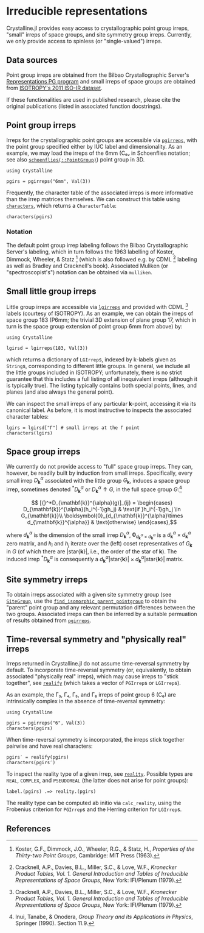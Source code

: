 # Irreducible representations

Crystalline.jl provides easy access to crystallographic point group irreps, "small" irreps of space groups, and site symmetry group irreps.
Currently, we only provide access to spinless (or "single-valued") irreps.

## Data sources
Point group irreps are obtained from the Bilbao Crystallographic Server's [Representations PG program](https://www.cryst.ehu.es/cgi-bin/cryst/programs/representations_point.pl?tipogrupo=spg) and small irreps of space groups are obtained from [ISOTROPY's 2011 ISO-IR dataset](https://stokes.byu.edu/iso/irtables.php).

If these functionalities are used in published research, please cite the original publications (listed in associated function docstrings).

## Point group irreps
Irreps for the crystallographic point groups are accessible via [`pgirreps`](@ref), with the point group specified either by IUC label and dimensionality.
As an example, we may load the irreps of the 6mm (C₆ᵥ in Schoenflies notation; see also [`schoenflies(::PointGroup)`](@ref)) point group in 3D.
```@example pgirs
using Crystalline

pgirs = pgirreps("6mm", Val(3))
```
Frequently, the character table of the associated irreps is more informative than the irrep matrices themselves. We can construct this table using [`characters`](@ref), which returns a `CharacterTable`:
```@example pgirs
characters(pgirs)
```

### Notation 
The default point group irrep labeling follows the Bilbao Crystallographic Server's labeling, which in turn follows the 1963 labelling of Koster, Dimmock, Wheeler, & Statz [^2] (which is also followed e.g. by CDML [^1] labeling as well as Bradley and Cracknell's book).
Associated Muliken (or "spectroscopist's") notation can be obtained via `mulliken`.


## Small little group irreps
Little group irreps are accessible via [`lgirreps`](@ref) and provided with CDML [^1] labels (courtesy of ISOTROPY).
As an example, we can obtain the irreps of space group 183 (P6mm; the trivial 3D extension of plane group 17, which in turn is the space group extension of point group 6mm from above) by:
```@example lgirs
using Crystalline

lgirsd = lgirreps(183, Val(3))
```
which returns a dictionary of `LGIrrep`s, indexed by k-labels given as `String`s, corresponding to different little groups.
In general, we include all the little groups included in ISOTROPY; unfortunately, there is no strict guarantee that this includes a full listing of all inequivalent irreps (although it is typically true). The listing typically contains both special points, lines, and planes (and also always the general point).

We can inspect the small irreps of any particular **k**-point, accessing it via its canonical label.
As before, it is most instructive to inspects the associated character tables:
```@example lgirs
lgirs = lgirsd["Γ"] # small irreps at the Γ point
characters(lgirs)
```

## Space group irreps
We currently do not provide access to "full" space group irreps. They can, however, be readily built by induction from small irreps. Specifically, every small irrep $D_{\mathbf{k}}^\alpha$ associated with the little group $G_{\mathbf{k}}$, induces a space group irrep, sometimes denoted ${}^*D_{\mathbf{k}}^{\alpha}$ or $D^{\alpha}_{\mathbf{k}}\uparrow G$, in the full space group $G$:[^Inui]

```math
    [{}^*D_{\mathbf{k}}^{\alpha}(g)]_{ij}
    =
    \begin{cases}
    D_{\mathbf{k}}^{\alpha}(h_i^{-1}gh_j) & \text{if }h_i^{-1}gh_j \in G_{\mathbf{k}}\\
    \boldsymbol{0}_{d_{\mathbf{k}}^{\alpha}\times d_{\mathbf{k}}^{\alpha}} & \text{otherwise}
    \end{cases},
```

where $d_{\mathbf{k}}^{\alpha}$ is the dimension of the small irrep $D^{\alpha}_{\mathbf{k}}$, $\boldsymbol{0}_{d_{\mathbf{k}}^{\alpha}\times d_{\mathbf{k}}^{\alpha}}$ is a $d_{\mathbf{k}}^{\alpha}\times d_{\mathbf{k}}^{\alpha}$ zero matrix, and $h_i$ and $h_j$ iterate over the (left) coset representatives of $G_{\mathbf{k}}$ in $G$ (of which there are $|\mathrm{star}\{\mathbf{k}\}|$, i.e., the order of the star of $\mathbf{k}$). The induced irrep ${}^*D_{\mathbf{k}}^{\alpha}$ is consequently a $d_{\mathbf{k}}^{\alpha}|\mathrm{star}\{\mathbf{k}\}|\times d_{\mathbf{k}}^{\alpha}|\mathrm{star}\{\mathbf{k}\}|$ matrix.

[^Inui]: Inui, Tanabe, & Onodera, *Group Theory and its Applications in Physics*, Springer (1990). Section 11.9.

## Site symmetry irreps
To obtain irreps associated with a given site symmetry group (see [`SiteGroup`](@ref), use the [`find_isomorphic_parent_pointgroup`](@ref) to obtain the "parent" point group and any relevant permutation differences between the two groups. Associated irreps can then be inferred by a suitable permuation of results obtained from [`pgirreps`](@ref).

## Time-reversal symmetry and "physically real" irreps
Irreps returned in Crystalline.jl do not assume time-reversal symmetry by default. 
To incorporate time-reversal symmetry (or, equivalently, to obtain associated "physically real" irreps), which may cause irreps to "stick together", see [`realify`](@ref) (which takes a vector of `PGIrrep`s or `LGIrrep`s).

As an example, the Γ₃, Γ₄, Γ₅, and Γ₆ irreps of point group 6 (C₆) are intrinsically complex in the absence of time-reversal symmetry:
```@example realirs
using Crystalline

pgirs = pgirreps("6", Val(3))
characters(pgirs)
```
When time-reversal symmetry is incorporated, the irreps stick together pairwise and have real characters:
```@example realirs
pgirs′ = realify(pgirs)
characters(pgirs′)
```

To inspect the reality type of a given irrep, see [`reality`](@ref).
Possible types are `REAL`, `COMPLEX`, and `PSEUDOREAL` (the latter does not arise for point groups):
```@example realirs
label.(pgirs) .=> reality.(pgirs)
```
The reality type can be computed ab initio via `calc_reality`, using the Frobenius criterion for `PGIrrep`s and the Herring criterion for `LGIrrep`s.

## References
[^1]: Cracknell, A.P., Davies, B.L., Miller, S.C., & Love, W.F., *Kronecker Product Tables, Vol. 1. General Introduction and Tables of Irreducible Representations of Space Groups*, New York: IFI/Plenum (1979).

[^2]: Koster, G.F., Dimmock, J.O., Wheeler, R.G., & Statz, H., *Properties of the Thirty-two Point Groups*, Cambridge: MIT Press (1963).